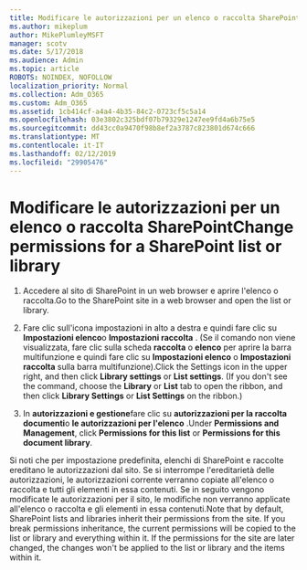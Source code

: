 ```yaml
---
title: Modificare le autorizzazioni per un elenco o raccolta SharePoint
ms.author: mikeplum
author: MikePlumleyMSFT
manager: scotv
ms.date: 5/17/2018
ms.audience: Admin
ms.topic: article
ROBOTS: NOINDEX, NOFOLLOW
localization_priority: Normal
ms.collection: Adm_O365
ms.custom: Adm_O365
ms.assetid: 1cb414cf-a4a4-4b35-84c2-0723cf5c5a14
ms.openlocfilehash: 03e3802c325bdf07b79329e1247ee9fd4a6b75e5
ms.sourcegitcommit: dd43cc0a9470f98b8ef2a3787c823801d674c666
ms.translationtype: MT
ms.contentlocale: it-IT
ms.lasthandoff: 02/12/2019
ms.locfileid: "29905476"
---
```

# <a name="change-permissions-for-a-sharepoint-list-or-library"></a><span data-ttu-id="01e13-102">Modificare le autorizzazioni per un elenco o raccolta SharePoint</span><span class="sxs-lookup"><span data-stu-id="01e13-102">Change permissions for a SharePoint list or library</span></span>

1. <span data-ttu-id="01e13-103">Accedere al sito di SharePoint in un web browser e aprire l'elenco o raccolta.</span><span class="sxs-lookup"><span data-stu-id="01e13-103">Go to the SharePoint site in a web browser and open the list or library.</span></span>
    
2. <span data-ttu-id="01e13-p101">Fare clic sull'icona impostazioni in alto a destra e quindi fare clic su **Impostazioni elenco**o **Impostazioni raccolta** . (Se il comando non viene visualizzata, fare clic sulla scheda **raccolta** o **elenco** per aprire la barra multifunzione e quindi fare clic su **Impostazioni elenco** o **Impostazioni raccolta** sulla barra multifunzione).</span><span class="sxs-lookup"><span data-stu-id="01e13-p101">Click the Settings icon in the upper right, and then click **Library settings** or **List settings**. (If you don't see the command, choose the **Library** or **List** tab to open the ribbon, and then click **Library Settings** or **List Settings** on the ribbon.)</span></span> 
    
3. <span data-ttu-id="01e13-106">In **autorizzazioni e gestione**fare clic su **autorizzazioni per la raccolta documenti**o **le autorizzazioni per l'elenco** .</span><span class="sxs-lookup"><span data-stu-id="01e13-106">Under **Permissions and Management**, click **Permissions for this list** or **Permissions for this document library**.</span></span>
    
<span data-ttu-id="01e13-p102">Si noti che per impostazione predefinita, elenchi di SharePoint e raccolte ereditano le autorizzazioni dal sito. Se si interrompe l'ereditarietà delle autorizzazioni, le autorizzazioni corrente verranno copiate all'elenco o raccolta e tutti gli elementi in essa contenuti. Se in seguito vengono modificate le autorizzazioni per il sito, le modifiche non verranno applicate all'elenco o raccolta e gli elementi in essa contenuti.</span><span class="sxs-lookup"><span data-stu-id="01e13-p102">Note that by default, SharePoint lists and libraries inherit their permissions from the site. If you break permissions inheritance, the current permissions will be copied to the list or library and everything within it. If the permissions for the site are later changed, the changes won't be applied to the list or library and the items within it.</span></span>
  

